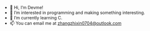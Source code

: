 - 👋 Hi, I’m Devme!
- 👀 I’m interested in programming and making something interesting.
- 🌱 I’m currently learning C.
- 📫 You can email me at zhangzhixin0704@outlook.com

<!---
Zhixin-Devme/Zhixin-Devme is a ✨ special ✨ repository because its `README.md` (this file) appears on your GitHub profile.
You can click the Preview link to take a look at your changes.
--->
